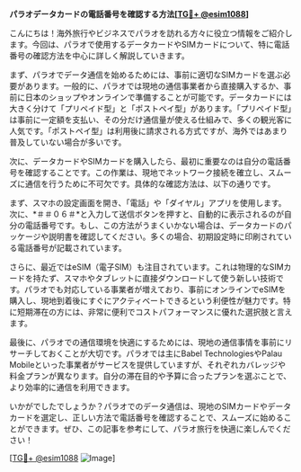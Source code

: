 **パラオデータカードの電話番号を確認する方法[[TG💪+ @esim1088](https://t.me/s/esim1088)]**

こんにちは！海外旅行やビジネスでパラオを訪れる方々に役立つ情報をご紹介します。今回は、パラオで使用するデータカードやSIMカードについて、特に電話番号の確認方法を中心に詳しく解説していきます。

まず、パラオでデータ通信を始めるためには、事前に適切なSIMカードを選ぶ必要があります。一般的に、パラオでは現地の通信事業者から直接購入するか、事前に日本のショップやオンラインで準備することが可能です。データカードには大きく分けて「プリペイド型」と「ポストペイ型」があります。「プリペイド型」は事前に一定額を支払い、その分だけ通信量が使える仕組みで、多くの観光客に人気です。「ポストペイ型」は利用後に請求される方式ですが、海外ではあまり普及していない場合が多いです。

次に、データカードやSIMカードを購入したら、最初に重要なのは自分の電話番号を確認することです。この作業は、現地でネットワーク接続を確立し、スムーズに通信を行うために不可欠です。具体的な確認方法は、以下の通りです。

まず、スマホの設定画面を開き、「電話」や「ダイヤル」アプリを使用します。次に、*＃＃０６＃*と入力して送信ボタンを押すと、自動的に表示されるのが自分の電話番号です。もし、この方法がうまくいかない場合は、データカードのパッケージや説明書を確認してください。多くの場合、初期設定時に印刷されている電話番号が記載されています。

さらに、最近ではeSIM（電子SIM）も注目されています。これは物理的なSIMカードを持たず、スマホやタブレットに直接ダウンロードして使う新しい技術です。パラオでも対応している事業者が増えており、事前にオンラインでeSIMを購入し、現地到着後にすぐにアクティベートできるという利便性が魅力です。特に短期滞在の方には、非常に便利でコストパフォーマンスに優れた選択肢と言えます。

最後に、パラオでの通信環境を快適にするためには、現地の通信事情を事前にリサーチしておくことが大切です。パラオでは主にBabel TechnologiesやPalau Mobileといった事業者がサービスを提供していますが、それぞれカバレッジや料金プランが異なります。自分の滞在目的や予算に合ったプランを選ぶことで、より効率的に通信を利用できます。

いかがでしたでしょうか？パラオでのデータ通信は、現地のSIMカードやデータカードを選定し、正しい方法で電話番号を確認することで、スムーズに始めることができます。ぜひ、この記事を参考にして、パラオ旅行を快適に楽しんでください！

[[TG💪+ @esim1088](https://t.me/s/esim1088) ![Image](https://i.postimg.cc/Y0z9fWf4/image.png)]